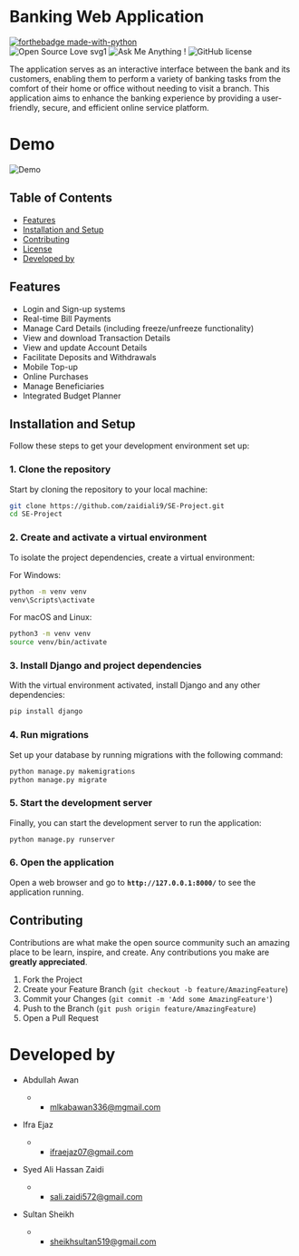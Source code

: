 # Banking Web Application
  [![forthebadge made-with-python](http://ForTheBadge.com/images/badges/made-with-python.svg)](https://www.python.org/) <br>
 ![Open Source Love svg1](https://badges.frapsoft.com/os/v1/open-source.svg?v=103)
  ![Ask Me Anything !](https://img.shields.io/badge/Ask%20me-anything-1abc9c.svg)
![GitHub license](https://img.shields.io/github/license/Naereen/StrapDown.js.svg)

  The application serves as an interactive interface between the bank and its customers, enabling them to perform a variety of banking tasks from the comfort of their home or office without needing to visit a branch. This application aims to enhance the banking experience by providing a user-friendly, secure, and efficient online service platform.

# Demo
![Demo](https://github.com/zaidiali9/SE-Project/blob/main/Demo.gif)

  ## Table of Contents

* [Features](#Features)
* [Installation and Setup](#setup)
* [Contributing](#contributing)
* [License](#license)
* [Developed by](#Developed-By)

## Features

-   Login and Sign-up systems
-   Real-time Bill Payments
-   Manage Card Details (including freeze/unfreeze functionality)
-   View and download Transaction Details
-   View and update Account Details
-   Facilitate Deposits and Withdrawals
-   Mobile Top-up
-   Online Purchases
-   Manage Beneficiaries
-   Integrated Budget Planner

## Installation and Setup

Follow these steps to get your development environment set up:

### 1. Clone the repository
Start by cloning the repository to your local machine:

```sh
git clone https://github.com/zaidiali9/SE-Project.git
cd SE-Project
```

### 2. Create and activate a virtual environment
To isolate the project dependencies, create a virtual environment:

For Windows:
```sh
python -m venv venv
venv\Scripts\activate
```

For macOS and Linux:
```sh
python3 -m venv venv
source venv/bin/activate
```

### 3. Install Django and project dependencies
With the virtual environment activated, install Django and any other dependencies:
```sh
pip install django
```

### 4. Run migrations
Set up your database by running migrations with the following command:
```sh
python manage.py makemigrations
python manage.py migrate
```

### 5. Start the development server
Finally, you can start the development server to run the application:
```sh
python manage.py runserver
```

### 6. Open the application
Open a web browser and go to **`http://127.0.0.1:8000/`** to see the application running.

## Contributing

Contributions are what make the open source community such an amazing place to be learn, inspire, and create. Any contributions you make are **greatly appreciated**.

1. Fork the Project
2. Create your Feature Branch (`git checkout -b feature/AmazingFeature`)
3. Commit your Changes (`git commit -m 'Add some AmazingFeature'`)
4. Push to the Branch (`git push origin feature/AmazingFeature`)
5. Open a Pull Request

# Developed by

* Abdullah Awan
  * - <mlkabawan336@mgmail.com>
  
* Ifra Ejaz
  * - <ifraejaz07@gmail.com>

* Syed Ali Hassan Zaidi
  * - <sali.zaidi572@gmail.com>

* Sultan Sheikh
  * - <sheikhsultan519@gmail.com>
